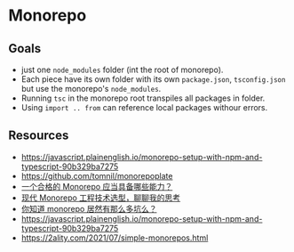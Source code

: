 # Monorepo

## Goals

- just one `node_modules` folder (int the root of monorepo).
- Each piece have its own folder with its own `package.json`, `tsconfig.json` but use the monorepo's `node_modules`.
- Running `tsc` in the monorepo root transpiles all packages in folder.
- Using `import .. from` can reference local packages withour errors.

## Resources

- https://javascript.plainenglish.io/monorepo-setup-with-npm-and-typescript-90b329ba7275
- https://github.com/tomnil/monorepoplate
- [一个合格的 Monorepo 应当具备哪些能力？](https://mp.weixin.qq.com/s?__biz=MzkzMjIxNTcyMA==&mid=2247490383&idx=1&sn=f15dd8c0b3019dde422e409968d15f10&chksm=c25e7588f529fc9eb59f9fae5c7e405be352ab4869970faa710d4ccc548fe616e97e00fe87f6&mpshare=1&scene=1&srcid=0607da16mwH6M3Au2ZqkZPR5&sharer_sharetime=1654558869508&sharer_shareid=96a8492c25d6f34c62f45fbd7a70f576&version=4.0.6.6516&platform=win#rd)
- [现代 Monorepo 工程技术选型，聊聊我的思考](https://mp.weixin.qq.com/s?__biz=Mzg4MTYwMzY1Mw==&mid=2247502891&idx=1&sn=1ba8a8b30398d1f2f4164df93e109024&chksm=cf61e901f81660176853a738e2eaeb075e258263c1637c72ef22c02ad950a367eb7c3dd7d37c&mpshare=1&scene=1&srcid=06079eWZgmb03r4UTgM0Wr7H&sharer_sharetime=1654558898175&sharer_shareid=96a8492c25d6f34c62f45fbd7a70f576&version=4.0.6.6516&platform=win#rd)
- [你知道 monorepo 居然有那么多坑么？](https://blog.csdn.net/qiwoo_weekly/article/details/115713366)
- https://javascript.plainenglish.io/monorepo-setup-with-npm-and-typescript-90b329ba7275
- https://2ality.com/2021/07/simple-monorepos.html

